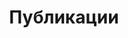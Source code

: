 ---
layout: slides-index
title: Публикации
breadcrumbs:
  - name: Публикации
    url: /slides/
subNavbar: true
subMenu: true
subMenuAction: false
submenuTitle: Видео
subMenuItems:
  - name: Разработчикам
    url: /slides/
  - name: Пользователям
    url: /slides/
---